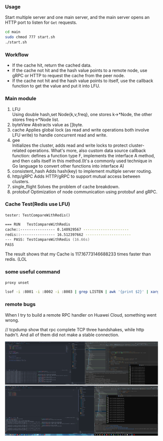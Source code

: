 ### Usage
Start multiple server and one main server, and the main server opens an HTTP port to listen for `Get` requests.

```zsh
cd main
sudo chmod 777 start.sh
./start.sh
```

### Workflow
- If the cache hit, return the cached data.
- If the cache not hit and the hash value points to a remote node, use gRPC or HTTP to request the cache from the peer node.
- If the cache not hit and the hash value points to itself, use the callback function to get the value and put it into LFU.

### Main module
1. LFU  
   Using double hash,set Node{k,v,freq}, one stores k->*Node, the other stores freq->*Node list.
2. byteView
   Abstracts value as []byte.
3. cache
   Applies global lock (as read and write operations both involve LFU write) to handle concurrent read and write.
4. gee  
   Initializes the cluster, adds read and write locks to protect cluster-related operations. What's more, also custom data source callback function: defines a function type F, implements the interface A method, and then calls itself in this method.(It's a commonly used technique in Go language to convert other functions into interface A)
5. consistent_hash
   Adds hash(key) to implement multiple server routing.
6. http/gRPC
   Adds HTTP/gRPC to support mutual access between clusters.
7. single_flight
   Solves the problem of cache breakdown.
8. protobuf
   Optimization of node communication using protobuf and gRPC.





### Cache Test(Redis use LFU)
`tester: TestCompareWithRedis()`
```zsh
=== RUN   TestCompareWithRedis
cache::---------------- 0.140929567 ---------------------
redis::---------------- 16.512397662 ---------------------
--- PASS: TestCompareWithRedis (16.66s)
PASS
```
The result shows that my Cache is 117.16773146688233 times faster than redis. (LOL

### some useful command

`proxy unset`
```zsh
lsof -i :8001 -i :8002 -i :8003 | grep LISTEN | awk '{print $2}' | xargs kill -9
```

### remote bugs
When I try to build a remote RPC handler on Huawei Cloud, something went wrong.

// tcpdump show that rpc complete TCP three handshakes, while http hadn't. And all of them did not make a stable connection.

![rpc](./remote_bug/bug_of_cloud_call_RPC_version.png)
![http](./remote_bug/bug_of_cloud_call_http_version.png)
